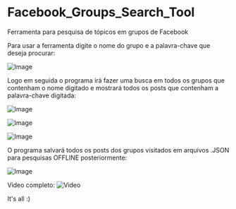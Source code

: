 # Facebook_Groups_Search_Tool
Ferramenta para pesquisa de tópicos em grupos de Facebook


Para usar a ferramenta digite o nome do grupo e a palavra-chave que deseja procurar:

![Image](https://image.prntscr.com/image/NwKkAdyNSyqIpPZvMF8zlw.png)

Logo em seguida o programa irá fazer uma busca em todos os grupos que contenham o nome digitado e mostrará todos os posts que contenham a palavra-chave digitada:

![Image](https://image.prntscr.com/image/cXaq21K1SRK7MyhHvACVnA.png)

![Image](https://image.prntscr.com/image/wejq00JFRNauY1C1BGDsoQ.png)

![Image](https://image.prntscr.com/image/VXwm23JjRuKdVmdSLRxagg.png)

O programa salvará todos os posts dos grupos visitados em arquivos .JSON para pesquisas OFFLINE posteriormente:

![Image](https://image.prntscr.com/image/AjfNGCeBSzueGaVPWi1qqQ.png)


Video completo:
![Video](https://www.youtube.com/watch?v=zXH5mAlm50A&t)


It's all :)
